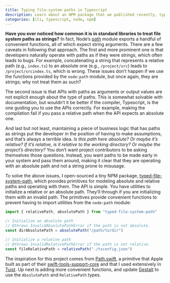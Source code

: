 ```yaml
---
title: Typing file-system paths in Typescript
description: Learn about an NPM package that we published recently, typed-file-system-path, that adds primitives to work with file-system paths more safely using types.
categories: [cli, typescript, node, npm]
---
```


**Have you ever noticed how common it is in standard libraries to treat file system paths as strings?** In fact, Node’s [path](https://nodejs.org/api/path.html) module exports a handful of convenient functions, all of which expect string arguments. There are a few caveats in following that approach. The first and more prominent one is that developers naturally operate with paths as if they were strings, which often leads to bugs. For example, concatenating a string that represents a relative path (e.g., `index.ts`) to an absolute one (e.g., `/project/src`) leads to `/project/srcindex.ts`, which is wrong. These issues don’t happen if we use the functions provided by the `node:path` module, but once again, they are strings; why not treat them as such?

The second issue is that APIs with paths as arguments or output values are not explicit enough about the type of paths. This is somewhat solvable with documentation, but wouldn’t it be better if the compiler, Typescript, is the one guiding you to use the APIs correctly. For example, making the compilation fail if you pass a relative path when the API expects an absolute one.

And last but not least, maintaining a piece of business logic that has paths as strings put the developer in the position of having to make assumptions, and that’s always a terrible idea. *Is this path here absolute? Or maybe it’s relative? If it’s relative, is it relative to the working directory? Or maybe the project’s directory?* You don’t want project contributors to be asking themselves those questions. Instead, you want paths to be made early in your system and pass them around, making it clear that they are operating with an absolute path and not a string prone to misusage.

To solve the above issues, I open-sourced a tiny NPM package, [typed-file-system-path](https://www.npmjs.com/package/typed-file-system-path), which provides primitives for modeling absolute and relative paths and operating with them. The API is simple. You have utilities to initialize a relative or an absolute path. They’ll through if you are initializing them with an invalid path. The primitives provide convenient functions to prevent having to import utilities from the `node:path` module:

```ts
import { relativePath, absolutePath } from "typed-file-system-path"

// Initialize an absolute path
// @throws InvalidAbsolutePathError if the path is not absolute.
const dirAbsolutePath = absolutePath("/path/to/dir")

// Initialize a relative path
// @throws InvalidRelativePathError if the path is not relative.
const fileRelativePath = relativePath("./tsconfig.json")
```

The inspiration for this project comes from [Path.swift](https://github.com/apple/swift-tools-support-core/blob/main/Sources/TSCBasic/Path.swift), a primitive that Apple built as part of their [swift-tools-support-core](https://github.com/apple/swift-tools-support-core/blob/main/Sources/TSCBasic/Path.swift) and that I used extensively in [Tuist](https://github.com/craftweg/typed-file-system-path).
Up next is adding more convenient functions,
and update [Gestalt](https://github.com/gestaltjs/gestalt) to use the `AbsolutePath` and `RelativePath` types.
